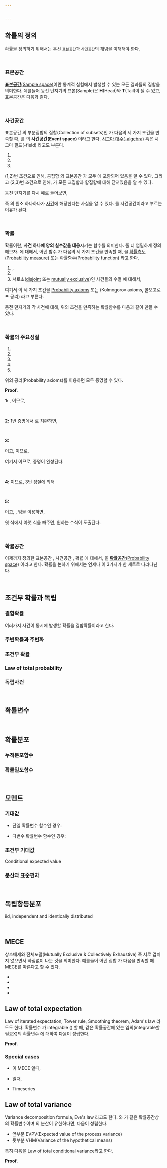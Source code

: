 ```yaml
---


---
```


## 확률의 정의
확률을 정의하기 위해서는 우선 `표본공간`과 `사건공간`의 개념을 이해해야 한다. 

<br/>

### 표본공간 <span><script type="math/tex">\Omega</script></span>
[**표본공간**(Sample space)](https://en.wikipedia.org/wiki/Sample_space)이란 통계적 실험에서 발생할 수 있는 모든 결과들의 집합을 의미한다. 예를들어 동전 던지기의 표본(Sample)은 **H**(Head)와 **T**(Tail)이 될 수 있고, 표본공간은 다음과 같다. 

<div class="math"><script type="math/tex; mode=display">
\Omega = \{ \text{H}, \text{T} \}
</script></div>

<br/>

### 사건공간 <span><script type="math/tex">\mathcal{F}</script></span>
표본공간 <span><script type="math/tex">\Omega</script></span> 의 부분집합의 집합(Collection of subsets)인 <span><script type="math/tex">\mathcal{F} (\ne \phi)</script></span> 가 다음의 세 가지 조건을 만족할 때, <span><script type="math/tex">\mathcal{F}</script></span> 를 <span><script type="math/tex">\Omega</script></span> 의 **사건공간(Event space)** 이라고 한다. [시그마 대수(<span><script type="math/tex">\sigma</script></span>-algebra)](https://en.wikipedia.org/wiki/Sigma-algebra) 혹은 시그마 필드(<span><script type="math/tex">\sigma</script></span>-field) 라고도 부른다. 

1. <span><script type="math/tex">\phi \in \mathcal{F}</script></span>
2. <span><script type="math/tex">A \in \mathcal{F} \Longrightarrow A^c \in \mathcal{F}</script></span>
3. <span><script type="math/tex">A_i \in \mathcal{F} \Longrightarrow \bigcup_{i=1}^\infty A_i \in \mathcal{F}</script></span>

(1,2)번 조건으로 인해, 공집합 <span><script type="math/tex">\phi</script></span> 와 표본공간 <span><script type="math/tex">\Omega</script></span> 가 모두 <span><script type="math/tex">\mathcal{F}</script></span> 에 포함되어 있음을 알 수 있다. 그리고 (2,3)번 조건으로 인해, <span><script type="math/tex">\mathcal{F}</script></span> 가 모든 교집합과 합집합에 대해 닫혀있음을 알 수 있다. 

동전 던지기를 다시 예로 들어보면, 

<div class="math"><script type="math/tex; mode=display">
\mathcal{F} = \bigl\{  \phi, \{\text{H}\}, \{\text{T}\}, \Omega  \bigr\}
</script></div>

즉 <span><script type="math/tex">\mathcal{F}</script></span> 의 원소 하나하나가 [사건](https://en.wikipedia.org/wiki/Event_(probability_theory))에 해당한다는 사실을 알 수 있다. <span><script type="math/tex">\mathcal{F}</script></span> 를 사건공간이라고 부르는 이유가 된다. 

<br/>

### 확률 
확률이란, **사건 하나에 양의 실수값을 대응**시키는 함수를 의미한다. 좀 더 엄밀하게 정의해보자.  <span><script type="math/tex">(\Omega, \mathcal{F})</script></span>에 대해서, 어떤 함수 <span><script type="math/tex">\Pr(\cdot): \mathcal{F} \mapsto \mathbb{R}</script></span> 가 다음의 세 가지 조건을 만족할 때, <span><script type="math/tex">\Pr</script></span> 을 [확률측도(Probability measure)](https://en.wikipedia.org/wiki/Probability_measure) 또는 확률함수(Probability function) 라고 한다. 

1. <span><script type="math/tex">\Pr(C) \ge 0</script></span>, <span><script type="math/tex">~\forall C \in \mathcal{F}</script></span>
2. <span><script type="math/tex">\Pr(\Omega) = 1</script></span>
3. 서로소([disjoint](https://en.wikipedia.org/wiki/Disjoint_sets) 또는 [mutually exclusive](https://en.wikipedia.org/wiki/Mutual_exclusivity))인 사건들의 수열 <span><script type="math/tex">\{ C_1, C_2, \cdots  \mid C_i \in \mathcal{F}\}</script></span> 에 대해서, 
<div class="math"><script type="math/tex; mode=display">
\Pr \left( \bigcup_{i=1}^\infty C_i \right) = \sum_{i=1}^\infty \Pr(C_i)
</script></div>


여기서 이 세 가지 조건을 [Probability axioms](https://en.wikipedia.org/wiki/Probability_axioms) 또는 (Kolmogorov axioms, 콜모고로프 공리) 라고 부른다. 

동전 던지기의 각 사건에 대해, 위의 조건을 만족하는 확률함수를 다음과 같이 만들 수 있다. 
<div class="math"><script type="math/tex; mode=display">
\begin{aligned}
\Pr(\phi) &= 0.0 \\
\Pr(\{ \text{H} \}) &= 0.5 \\
\Pr(\{ \text{T} \}) &= 0.5 \\
\Pr(\{ \Omega \}) &= 1.0
\end{aligned}
</script></div>

<br/>

### 확률의 주요성질
1. <span><script type="math/tex">\Pr(C) = 1 - \Pr(C^c)</script></span>
2. <span><script type="math/tex">\Pr(\phi) = 0</script></span>
3. <span><script type="math/tex">C_1 \subset C_2 \Longrightarrow \Pr(C_1) \le \Pr(C_2)</script></span>
4. <span><script type="math/tex">0 \le \Pr(C) \le 1</script></span>
5. <span><script type="math/tex">\Pr(C_1 \cup C_2)</script></span> <span><script type="math/tex">= \Pr(C_1) + \Pr(C_2) - \Pr(C_1 \cap C_2)</script></span>

위의 공리(Probability axioms)를 이용하면 모두 증명할 수 있다. 

**Proof.**

**1:**
<span><script type="math/tex">\Omega = C \cup C^c</script></span>, <span><script type="math/tex">~C \cap C^c = \phi</script></span> 이므로, 

<div class="math"><script type="math/tex; mode=display">
1 = \Pr(\Omega) = \Pr(C \cup C^c) = \Pr(C) + \Pr(C^c)
</script></div>

<br/>

**2:**
1번 증명에서 <span><script type="math/tex">C \overset{\text{let}}{=} \phi</script></span> 로 치환하면, 
<div class="math"><script type="math/tex; mode=display">
\Pr(\phi) = 1 - \Pr(\Omega) = 0
</script></div>

<br/>

**3:**
<div class="math"><script type="math/tex; mode=display">
\begin{aligned}
C_2 
&= (C_1 \cup C_2) \cap \Omega \\
&= (C_1 \cup C_2) \cap (C_1 \cup C_1^c) \\
&= C_1 \cup (C_1^c \cap C_2)
\end{aligned}
</script></div>

이고, <span><script type="math/tex">C_1 \cap (C_1^c \cap C_2) = \phi</script></span> 이므로, 

<div class="math"><script type="math/tex; mode=display">
\Pr(C_2) = \Pr \left(C_1 \cup (C_1^c \cap C_2) \right) = \Pr(C_1) + \Pr(C_1^c \cap C_2)
</script></div>

여기서 <span><script type="math/tex">\Pr(C_1^c \cap C_2) \ge 0</script></span> 이므로, 증명이 완성된다. 

<br/>

**4:**
<span><script type="math/tex">\phi \subset C \subset \Omega</script></span> 이므로, 3번 성질에 의해

<div class="math"><script type="math/tex; mode=display">
0 = \Pr(\phi) \le \Pr(C) \le \Pr(\Omega) = 1
</script></div>

<br/>

**5:**
<div class="math"><script type="math/tex; mode=display">
\begin{aligned}
C_1 \cup C_2 
&= (C_1 \cup C_2 ) \cap \Omega \\
&= (C_1 \cup C_2 ) \cap (C_1 \cup C_1^c) \\
&= C_1 \cup (C_1^c \cap C_2) \\[5pt]
C_2 
&= C_2 \cap \Omega \\
&= C_2 \cap (C_1 \cup C_1^c) \\
&= (C_1 \cap C_2) \cup (C_1^c \cap C_2)
\end{aligned}
</script></div>

이고, <span><script type="math/tex">C_1 \cap (C_1^c \cap C_2) = \phi</script></span>, <span><script type="math/tex">~(C_1 \cap C_2) \cap (C_1^c \cap C_2) = \phi</script></span> 임을 이용하면, 

<div class="math"><script type="math/tex; mode=display">
\begin{aligned}
\Pr(C_1 \cup C_2) &= \Pr(C_1) + \Pr(C_1^c \cup C_2) \\
\Pr(C_2) &= \Pr(C_1 \cap C_2) + \Pr(C_1^c \cap C_2)
\end{aligned}
</script></div>

윗 식에서 아랫 식을 빼주면, 원하는 수식이 도출된다. 

<br/>

### 확률공간
이제까지 정의한 표본공간 <span><script type="math/tex">\Omega</script></span>, 사건공간 <span><script type="math/tex">\mathcal{F}</script></span>, 확률 <span><script type="math/tex">\Pr</script></span> 에 대해서, <span><script type="math/tex">(\Omega, \mathcal{F}, \Pr)</script></span> 을 [**확률공간**(Probability space)](https://en.wikipedia.org/wiki/Probability_space) 이라고 한다. 확률을 논하기 위해서는 언제나 이 3가지가 한 세트로 따라다닌다. 



<br/>

## 조건부 확률과 독립

### 결합확률
여러가지 사건이 동시에 발생할 확률을 결합확률이라고 한다. 


### 주변확률과 주변화


### 조건부 확률


### Law of total probability
### 독립사건

<br/>

## 확률변수

<br/>

## 확률분포
### 누적분포함수
### 확률밀도함수




<br/>

## 모멘트

### 기대값

<div class="math"><script type="math/tex; mode=display">
\mathbf{E} [X] = \sum_x x ~p(X=x)
</script></div>


* 단일 확률변수 함수인 경우:

<div class="math"><script type="math/tex; mode=display">
\mathbf{E} [g(X)] = \sum_x g(x) ~p(X=x)
</script></div>


* 다변수 확률변수 함수인 경우:

<div class="math"><script type="math/tex; mode=display">
\mathbf{E} [g(X, Y)] = \sum_{x, y} g(x, y) ~p(X=x, Y=y)
</script></div>

 

### 조건부 기대값
Conditional expected value

<div class="math"><script type="math/tex; mode=display">
\mathbf{E} [X \mid Y] = \sum_x x ~ p(X=x \mid Y)
</script></div>

### 분산과 표준편차


<br/>

## 독립항등분포
iid, independent and identically distributed


<br/>

## MECE

상호배제와 전체포괄(Mutually Exclusive & Collectively Exhaustive) 즉 서로 겹치지 않으면서 빠짐없이 나눈 것을 의미한다. 예를들어 어떤 집합 <span><script type="math/tex">A, ~B, ~C</script></span>가 다음을 만족할 때 MECE를 따른다고 할 수 있다. 

* <span><script type="math/tex">A \cap B = \phi</script></span>
* <span><script type="math/tex">A \cap C = \phi</script></span>
* <span><script type="math/tex">B \cap C = \phi</script></span>
* <span><script type="math/tex">A \cup B \cup C = U</script></span>



## Law of total expectation

Law of iterated expectation, Tower rule, Smoothing theorem, Adam's law 라도도 한다. 확률변수 <span><script type="math/tex">X</script></span>가 integrable (<span><script type="math/tex">\mathbf{E}[|X|] < \infty</script></span>) 할 때, 같은 확률공간에 있는 임의(integrable할 필요X)의 확률변수 <span><script type="math/tex">Y</script></span>에 대하여 다음이 성립한다. 

<div class="math"><script type="math/tex; mode=display">
\mathbf{E}[X] = \mathbf{E}[\mathbf{E}[X \mid Y]]
</script></div>


**Proof.**

<div class="math"><script type="math/tex; mode=display">
\begin{aligned}
\mathbf{E} [\mathbf{E}[X \mid Y]]
&= \mathbf{E} \left[ \sum_x x \cdot \mathbf{P}(X=x \mid Y) \right] \\
&= \sum_y \left[ \sum_x x \cdot \mathbf{P}(X=x \mid Y=y) \right] \cdot \mathbf{P}(Y=y) \\
&= \sum_y \sum_x x \cdot \mathbf{P}(X=x \mid Y=y) \cdot \mathbf{P}(Y=y) \\
&= \sum_x x \sum_y \mathbf{P}(X=x, Y=y) \\
&= \sum_x x \cdot \mathbf{P}(X=x) \\
&= \mathbf{E}[X]
\end{aligned}
</script></div>


### Special cases

* <span><script type="math/tex">A_1, A_2, \cdots A_n</script></span>이 MECE 일때, 

<div class="math"><script type="math/tex; mode=display">
\mathbf{E}[X] = \sum_i \mathbf{E}[X \mid A_i] \mathbf{P}(\mathbf{E}[X \mid A_i]) = \sum_i \mathbf{E}[X \mid A_i] \mathbf{P}(A_i)
</script></div>


* <span><script type="math/tex">I_2 \subset I_1</script></span> 일때, 

<div class="math"><script type="math/tex; mode=display">
\mathbf{E}[X \mid I_1] = \mathbf{E}[\mathbf{E}[X \mid I_2] \mid I_1]
</script></div>

* Timeseries

<div class="math"><script type="math/tex; mode=display">
\mathbf{E}\_{t} [X] = \mathbf{E}\_{t} [\mathbf{E}\_{t+1}[X]]
</script></div>



## Law of total variance

Variance decomposition formula, Eve's law 라고도 한다. <span><script type="math/tex">X</script></span>와 <span><script type="math/tex">Y</script></span>가 같은 확률공간상의 확률변수이며 <span><script type="math/tex">Y</script></span>의 분산이 유한하다면, 다음이 성립한다. 

<div class="math"><script type="math/tex; mode=display">
\mathbf{Var}[Y] = \mathbf{E}[\mathbf{Var[Y \mid X]}] + \mathbf{Var}[\mathbf{E[Y \mid X]}]
</script></div>

<div class="math"><script type="math/tex; mode=display">
\text{분산 = 조건부 분산의 기대값 + 조건부 기대값의 분산}
</script></div>

* 앞부분 EVPV(Expected value of the process variance)
* 뒷부분 VHM(Variance of the hypothetical means)

특히 다음을 Law of total conditional variance라고 한다. 


<div class="math"><script type="math/tex; mode=display">
\mathbf{Var}[Y \mid X_1] = \mathbf{E}[\mathbf{Var[Y \mid X_1, X_2]} \mid X_1] + \mathbf{Var}[\mathbf{E[Y \mid X_1, X_2]} \mid X_1]
</script></div>


**Proof.**

<div class="math"><script type="math/tex; mode=display">
\begin{aligned}
\mathbf{Var}[Y]
&= \mathbf{E}[Y^2] - \mathbf{E}[Y]^2 \\
&= \mathbf{E}[\mathbf{E}[Y^2 \mid X]] - \mathbf{E}[\mathbf{E}[Y \mid X]]^2  & \because \text{Law of total expectation} \\
&= \mathbf{E} \left[ \mathbf{Var}[Y \mid X] + \mathbf{E}[Y \mid X]^2 \right] - \mathbf{E}[\mathbf{E}[Y \mid X]]^2  & \because \mathbf{Var}[Y \mid X] = \mathbf{E}[Y^2 \mid X] - \mathbf{E}[Y \mid X]^2 \\
&= \mathbf{E} \left[ \mathbf{Var}[Y \mid X] \right] + \mathbf{E} \left[ \mathbf{E}[Y \mid X]^2 \right] - \mathbf{E}[\mathbf{E}[Y \mid X]]^2 \\
&= \mathbf{E} \left[ \mathbf{Var}[Y \mid X] \right] + \mathbf{Var}[\mathbf{E[Y \mid X]}]
\end{aligned}
</script></div>

